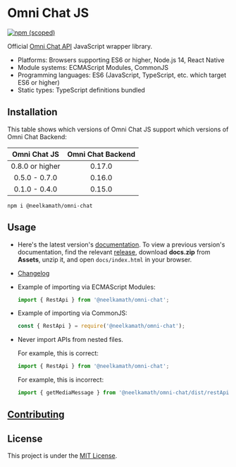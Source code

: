 # Omni Chat JS

[![npm (scoped)](https://img.shields.io/npm/v/@neelkamath/omni-chat)](https://www.npmjs.com/package/@neelkamath/omni-chat)

Official [Omni Chat API](https://github.com/neelkamath/omni-chat-backend) JavaScript wrapper library.

- Platforms: Browsers supporting ES6 or higher, Node.js 14, React Native
- Module systems: ECMAScript Modules, CommonJS
- Programming languages: ES6 (JavaScript, TypeScript, etc. which target ES6 or higher)
- Static types: TypeScript definitions bundled

## Installation

This table shows which versions of Omni Chat JS support which versions of Omni Chat Backend:

|  Omni Chat JS   | Omni Chat Backend |
| :-------------: | :---------------: |
| 0.8.0 or higher |      0.17.0       |
|  0.5.0 - 0.7.0  |      0.16.0       |
|  0.1.0 - 0.4.0  |      0.15.0       |

```
npm i @neelkamath/omni-chat
```

## Usage

- Here's the latest version's [documentation](https://neelkamath.github.io/omni-chat-js/). To view a previous version's documentation, find the relevant [release](https://github.com/neelkamath/omni-chat-js/releases), download **docs.zip** from **Assets**, unzip it, and open `docs/index.html` in your browser.
- [Changelog](CHANGELOG.md)
- Example of importing via ECMAScript Modules:

  ```typescript
  import { RestApi } from '@neelkamath/omni-chat';
  ```

- Example of importing via CommonJS:

  ```typescript
  const { RestApi } = require('@neelkamath/omni-chat');
  ```

- Never import APIs from nested files.

  For example, this is correct:

  ```typescript
  import { RestApi } from '@neelkamath/omni-chat';
  ```

  For example, this is incorrect:

  ```typescript
  import { getMediaMessage } from '@neelkamath/omni-chat/dist/restApi/operator';
  ```

## [Contributing](CONTRIBUTING.md)

## License

This project is under the [MIT License](LICENSE).
